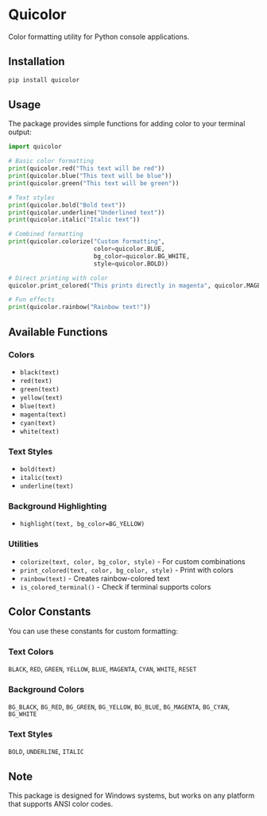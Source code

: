 # Quicolor

Color formatting utility for Python console applications.

## Installation

```bash
pip install quicolor
```

## Usage

The package provides simple functions for adding color to your terminal output:

```python
import quicolor

# Basic color formatting
print(quicolor.red("This text will be red"))
print(quicolor.blue("This text will be blue"))
print(quicolor.green("This text will be green"))

# Text styles
print(quicolor.bold("Bold text"))
print(quicolor.underline("Underlined text"))
print(quicolor.italic("Italic text"))

# Combined formatting
print(quicolor.colorize("Custom formatting", 
                        color=quicolor.BLUE,
                        bg_color=quicolor.BG_WHITE,
                        style=quicolor.BOLD))

# Direct printing with color
quicolor.print_colored("This prints directly in magenta", quicolor.MAGENTA)

# Fun effects
print(quicolor.rainbow("Rainbow text!"))
```

## Available Functions

### Colors
- `black(text)`
- `red(text)`
- `green(text)`
- `yellow(text)`
- `blue(text)`
- `magenta(text)`
- `cyan(text)`
- `white(text)`

### Text Styles
- `bold(text)`
- `italic(text)`
- `underline(text)`

### Background Highlighting
- `highlight(text, bg_color=BG_YELLOW)`

### Utilities
- `colorize(text, color, bg_color, style)` - For custom combinations
- `print_colored(text, color, bg_color, style)` - Print with colors
- `rainbow(text)` - Creates rainbow-colored text
- `is_colored_terminal()` - Check if terminal supports colors

## Color Constants

You can use these constants for custom formatting:

### Text Colors
`BLACK`, `RED`, `GREEN`, `YELLOW`, `BLUE`, `MAGENTA`, `CYAN`, `WHITE`, `RESET`

### Background Colors
`BG_BLACK`, `BG_RED`, `BG_GREEN`, `BG_YELLOW`, `BG_BLUE`, `BG_MAGENTA`, `BG_CYAN`, `BG_WHITE`

### Text Styles
`BOLD`, `UNDERLINE`, `ITALIC`

## Note

This package is designed for Windows systems, but works on any platform that supports ANSI color codes. 